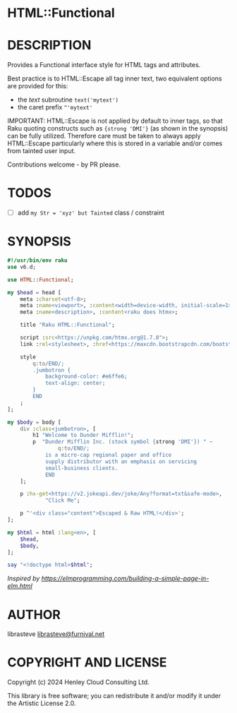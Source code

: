 HTML::Functional
================

DESCRIPTION
===========

Provides a Functional interface style for HTML tags and attributes.

Best practice is to HTML::Escape all tag inner text, two equivalent options are provided for this:
- the _text_ subroutine ```text('mytext')```
- the caret prefix ```^'mytext'```

IMPORTANT:
HTML::Escape is not applied by default to inner tags, so that Raku quoting constructs such as ```{strong 'DMI'}``` (as shown in the synopsis) can be fully utilized. Therefore care must be taken to always apply HTML::Escape particularly where this is stored in a variable and/or comes from tainted user input.

Contributions welcome - by PR please.

TODOS
=====
 - [ ] add ```my Str = 'xyz' but Tainted``` class / constraint


SYNOPSIS
========

```raku
#!/usr/bin/env raku
use v6.d;

use HTML::Functional;

my $head = head [
    meta :charset<utf-8>;
    meta :name<viewport>, :content<width=device-width, initial-scale=1>;
    meta :name<description>, :content<raku does htmx>;

    title "Raku HTML::Functional";

    script :src<https://unpkg.com/htmx.org@1.7.0">;
    link :rel<stylesheet>, :href<https://maxcdn.bootstrapcdn.com/bootstrap/3.3.7/css/bootstrap.min.css>;

    style
        q:to/END/;
        .jumbotron {
            background-color: #e6ffe6;
            text-align: center;
        }
        END
    ;
];

my $body = body [
    div :class<jumbotron>, [
        h1 "Welcome to Dunder Mifflin!";                                    #use ; to stop <h1> slurping <p>
        p  "Dunder Mifflin Inc. (stock symbol {strong 'DMI'}) " ~
                q:to/END/;
            is a micro-cap regional paper and office
            supply distributor with an emphasis on servicing
            small-business clients.
            END
    ];

    p :hx-get<https://v2.jokeapi.dev/joke/Any?format=txt&safe-mode>,
            "Click Me";

    p ^'<div class="content">Escaped & Raw HTML!</div>';
];

my $html = html :lang<en>, [
    $head,
    $body,
];

say "<!doctype html>$html";
```
_Inspired by https://elmprogramming.com/building-a-simple-page-in-elm.html_

AUTHOR
======

librasteve <librasteve@furnival.net>

COPYRIGHT AND LICENSE
=====================

Copyright (c) 2024 Henley Cloud Consulting Ltd.

This library is free software; you can redistribute it and/or modify it under the Artistic License 2.0.






